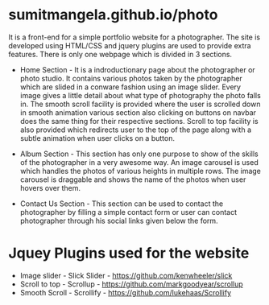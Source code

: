 # sumitmangela.github.io/photo

It is a front-end for a simple portfolio website for a photographer. The site is developed using HTML/CSS and jquery plugins are used to provide extra features. There is only one webpage which is divided in 3 sections.

* Home Section - 
It is a indroductionary page about the photographer or photo studio. It contains various photos taken by the photographer which are slided in a conware fashion using an image slider. Every image gives a little detail about what type of photography the photo falls in. 
The smooth scroll facility is provided where the user is scrolled down in smooth animation various section also clicking on buttons on navbar does the same thing for their respective sections.
Scroll to top facility is also provided which redirects user to the top of the page along with a subtle animation when user clicks on a button. 

* Album Section - 
This section has only one purpose to show of the skills of the photographer in a very awesome way. An image carousel is used which handles the photos of various heights in multiple rows. The image carousel is draggable and shows the name of the photos when user hovers over them.

* Contact Us Section - 
This section can be used to contact the photographer by filling a simple contact form or user can contact photographer through his social links given below the form.

# Jquey Plugins used for the website

* Image slider - Slick Slider - https://github.com/kenwheeler/slick
* Scroll to top - Scrollup - https://github.com/markgoodyear/scrollup
* Smooth Scroll  - Scrollify - https://github.com/lukehaas/Scrollify


